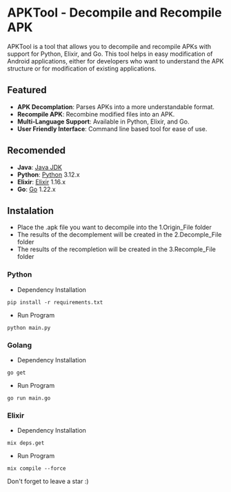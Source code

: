 # APKTool - Decompile and Recompile APK

APKTool is a tool that allows you to decompile and recompile APKs with support for Python, Elixir, and Go. This tool helps in easy modification of Android applications, either for developers who want to understand the APK structure or for modification of existing applications.

## Featured

- **APK Decomplation**: Parses APKs into a more understandable format.
- **Recompile APK**: Recombine modified files into an APK.
- **Multi-Language Support**: Available in Python, Elixir, and Go.
- **User Friendly Interface**: Command line based tool for ease of use.

## Recomended
- **Java**: [Java JDK](https://www.python.org/downloads/)
- **Python**: [Python](https://www.python.org/downloads/) 3.12.x
- **Elixir**: [Elixir](https://elixir-lang.org/install.html) 1.16.x
- **Go**: [Go](https://golang.org/dl/) 1.22.x

## Instalation
- Place the .apk file you want to decompile into the 1.Origin_File folder
- The results of the decomplement will be created in the 2.Decomple_File folder
- The results of the recompletion will be created in the 3.Recomple_File folder


### Python
- Dependency Installation
```
pip install -r requirements.txt
```
- Run Program
```
python main.py
```

### Golang
- Dependency Installation
```
go get
```
- Run Program
```
go run main.go
```

### Elixir
- Dependency Installation
```
mix deps.get
```
- Run Program
```
mix compile --force
```

Don't forget to leave a star :)

